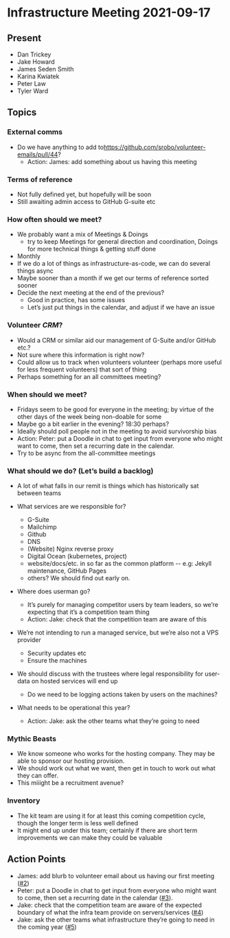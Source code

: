 # Infrastructure Meeting 2021-09-17

## Present

- Dan Trickey
- Jake Howard
- James Seden Smith
- Karina Kwiatek
- Peter Law
- Tyler Ward

## Topics

### External comms

- Do we have anything to add to<https://github.com/srobo/volunteer-emails/pull/44>?
  - Action: James: add something about us having this meeting

### Terms of reference

- Not fully defined yet, but hopefully will be soon
- Still awaiting admin access to GitHub G-suite etc

### How often should we meet?

- We probably want a mix of Meetings & Doings
  - try to keep Meetings for general direction and coordination, Doings for more technical things & getting stuff done
- Monthly
- If we do a lot of things as infrastructure-as-code, we can do several things async
- Maybe sooner than a month if we get our terms of reference sorted sooner
- Decide the next meeting at the end of the previous?
  - Good in practice, has some issues
  - Let’s just put things in the calendar, and adjust if we have an issue

### Volunteer _CRM_?

- Would a CRM or similar aid our management of G-Suite and/or GitHub etc.?
- Not sure where this information is right now?
- Could allow us to track when volunteers volunteer (perhaps more useful for less frequent volunteers) that sort of thing
- Perhaps something for an all committees meeting?

### When should we meet?

- Fridays seem to be good for everyone in the meeting; by virtue of the other days of the week being non-doable for some
- Maybe go a bit earlier in the evening? 18:30 perhaps?
- Ideally should poll people not in the meeting to avoid survivorship bias
- Action: Peter: put a Doodle in chat to get input from everyone who might want to come, then set a recurring date in the calendar.
- Try to be async from the all-committee meetings

### What should we do? (Let’s build a backlog)

- A lot of what falls in our remit is things which has historically sat between teams

- What services are we responsible for?

  - G-Suite
  - Mailchimp
  - Github
  - DNS
  - (Website) Nginx reverse proxy
  - Digital Ocean (kubernetes, project)
  - website/docs/etc. in so far as the common platform -- e.g: Jekyll maintenance, GitHub Pages
  - others? We should find out early on.

- Where does userman go?

  - It’s purely for managing competitor users by team leaders, so we’re expecting that it’s a competition team thing
  - Action: Jake: check that the competition team are aware of this

- We’re not intending to run a managed service, but we’re also not a VPS provider

  - Security updates etc
  - Ensure the machines

- We should discuss with the trustees where legal responsibility for user-data on hosted services will end up

  - Do we need to be logging actions taken by users on the machines?

- What needs to be operational this year?

  - Action: Jake: ask the other teams what they’re going to need

### Mythic Beasts

- We know someone who works for the hosting company. They may be able to sponsor our hosting provision.
- We should work out what we want, then get in touch to work out what they can offer.
- This miiight be a recruitment avenue?

### Inventory

- The kit team are using it for at least this coming competition cycle, though the longer term is less well defined
- It might end up under this team; certainly if there are short term improvements we can make they could be valuable


## Action Points

- James: add blurb to volunteer email about us having our first meeting ([#2](https://github.com/srobo/infrastructure-team-minutes/issues/2))
- Peter: put a Doodle in chat to get input from everyone who might want to come, then set a recurring date in the calendar ([#3](https://github.com/srobo/infrastructure-team-minutes/issues/3)).
- Jake: check that the competition team are aware of the expected boundary of what the infra team provide on servers/services ([#4](https://github.com/srobo/infrastructure-team-minutes/issues/4))
- Jake: ask the other teams what infrastructure they’re going to need in the coming year ([#5](https://github.com/srobo/infrastructure-team-minutes/issues/5))
